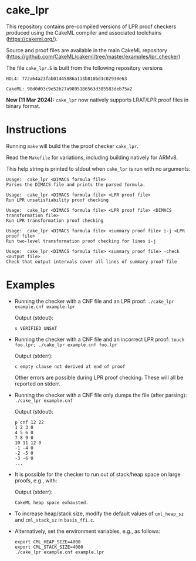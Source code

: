 # cake_lpr
This repository contains pre-compiled versions of LPR proof checkers produced using the CakeML compiler and associated toolchains (https://cakeml.org/).

Source and proof files are available in the main CakeML repository (https://github.com/CakeML/cakeml/tree/master/examples/lpr_checker)

The file `cake_lpr.S` is built from the following repository versions

```
HOL4: 772a64a23fab01445886a113b810bd3c02930e63

CakeML: 98d0d03c9e52b27a9895186563d385583deb75a2
```

**New (11 Mar 2024):** `cake_lpr` now natively supports LRAT/LPR proof files in binary format.

# Instructions

Running `make` will build the the proof checker `cake_lpr`.

Read the `Makefile` for variations, including building natively for ARMv8.

This help string is printed to stdout when `cake_lpr` is run with no arguments:

```
Usage:  cake_lpr <DIMACS formula file>
Parses the DIMACS file and prints the parsed formula.

Usage:  cake_lpr <DIMACS formula file> <LPR proof file>
Run LPR unsatisfiability proof checking

Usage:  cake_lpr <DIMACS formula file> <LPR proof file> <DIMACS transformation file>
Run LPR transformation proof checking

Usage:  cake_lpr <DIMACS formula file> <summary proof file> i-j <LPR proof file>
Run two-level transformation proof checking for lines i-j

Usage:  cake_lpr <DIMACS formula file> <summary proof file> -check <output file>
Check that output intervals cover all lines of summary proof file

```

# Examples

- Running the checker with a CNF file and an LPR proof: `./cake_lpr example.cnf example.lpr`

  Output (stdout):
  ```
  s VERIFIED UNSAT
  ```


- Running the checker with a CNF file and an incorrect LPR proof: `touch foo.lpr; ./cake_lpr example.cnf foo.lpr`


  Output (stderr):
  ```
  c empty clause not derived at end of proof
  ```
  
  Other errors are possible during LPR proof checking. These will all be reported on stderr.


- Running the checker with a CNF file only dumps the file (after parsing): `./cake_lpr example.cnf`

  Output (stdout):
  ```
  p cnf 12 22
  1 2 3 0
  4 5 6 0
  7 8 9 0
  10 11 12 0
  -1 -4 0
  -2 -5 0
  -3 -6 0
  ...
  ```

- It is possible for the checker to run out of stack/heap space on large proofs, e.g., with:

  Output (stderr):
  ```
  CakeML heap space exhausted.
  ```

- To increase heap/stack size, modify the default values of `cml_heap_sz` and `cml_stack_sz` in `basis_ffi.c`.

- Alternatively, set the environment variables, e.g., as follows:

  ```
  export CML_HEAP_SIZE=4000
  export CML_STACK_SIZE=4000
  ./cake_lpr example.cnf example.lpr
  ```
